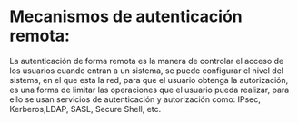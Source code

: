 # Mecanismos de autenticación remota:
La autenticación de forma remota es la manera de controlar el acceso de los usuarios cuando entran a un sistema, se puede configurar el nivel del sistema, en el que esta la red, para que el usuario obtenga la autorización, es una forma de limitar las operaciones que el usuario pueda realizar, para ello se usan servicios de autenticación y autorización como:
IPsec, Kerberos,LDAP, SASL, Secure Shell, etc.
